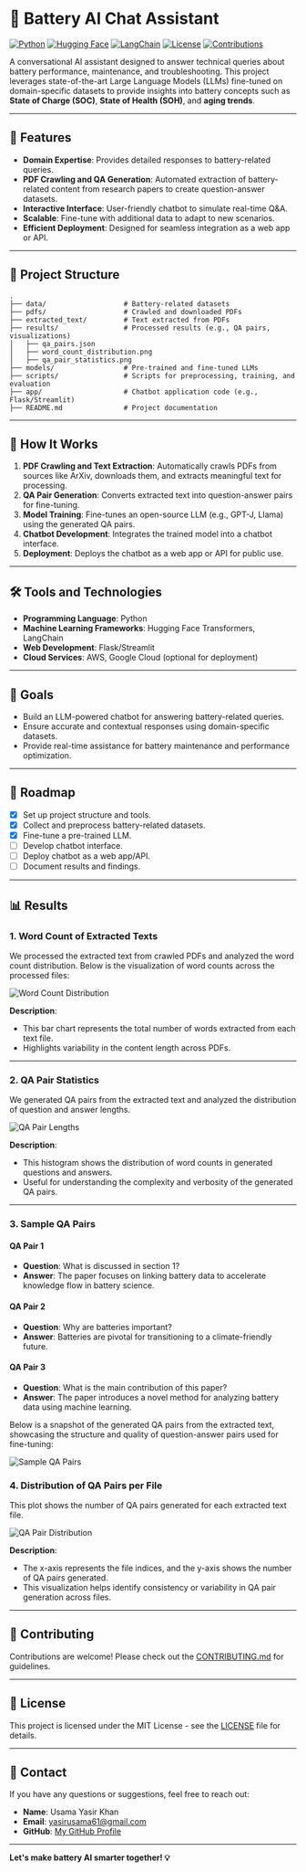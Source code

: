 # 🔋 Battery AI Chat Assistant

[![Python](https://img.shields.io/badge/Python-3.8%2B-blue?logo=python&logoColor=white)](https://www.python.org/)
[![Hugging Face](https://img.shields.io/badge/🤗-Hugging%20Face-yellow)](https://huggingface.co/)
[![LangChain](https://img.shields.io/badge/LangChain-Framework-orange)](https://langchain.com/)
[![License](https://img.shields.io/badge/License-MIT-green)](LICENSE)
[![Contributions](https://img.shields.io/badge/Contributions-Welcome-brightgreen)](CONTRIBUTING.md)

A conversational AI assistant designed to answer technical queries about battery performance, maintenance, and troubleshooting. This project leverages state-of-the-art Large Language Models (LLMs) fine-tuned on domain-specific datasets to provide insights into battery concepts such as **State of Charge (SOC)**, **State of Health (SOH)**, and **aging trends**.

---

## 🚀 Features

- **Domain Expertise**: Provides detailed responses to battery-related queries.
- **PDF Crawling and QA Generation**: Automated extraction of battery-related content from research papers to create question-answer datasets.
- **Interactive Interface**: User-friendly chatbot to simulate real-time Q&A.
- **Scalable**: Fine-tune with additional data to adapt to new scenarios.
- **Efficient Deployment**: Designed for seamless integration as a web app or API.

---

## 📂 Project Structure

```plaintext
.
├── data/                   # Battery-related datasets
├── pdfs/                   # Crawled and downloaded PDFs
├── extracted_text/         # Text extracted from PDFs
├── results/                # Processed results (e.g., QA pairs, visualizations)
│   ├── qa_pairs.json
│   ├── word_count_distribution.png
│   ├── qa_pair_statistics.png
├── models/                 # Pre-trained and fine-tuned LLMs
├── scripts/                # Scripts for preprocessing, training, and evaluation
├── app/                    # Chatbot application code (e.g., Flask/Streamlit)
├── README.md               # Project documentation
```

---

## 📜 How It Works

1. **PDF Crawling and Text Extraction**: Automatically crawls PDFs from sources like ArXiv, downloads them, and extracts meaningful text for processing.
2. **QA Pair Generation**: Converts extracted text into question-answer pairs for fine-tuning.
3. **Model Training**: Fine-tunes an open-source LLM (e.g., GPT-J, Llama) using the generated QA pairs.
4. **Chatbot Development**: Integrates the trained model into a chatbot interface.
5. **Deployment**: Deploys the chatbot as a web app or API for public use.

---

## 🛠️ Tools and Technologies

- **Programming Language**: Python
- **Machine Learning Frameworks**: Hugging Face Transformers, LangChain
- **Web Development**: Flask/Streamlit
- **Cloud Services**: AWS, Google Cloud (optional for deployment)

---

## 🌟 Goals

- Build an LLM-powered chatbot for answering battery-related queries.
- Ensure accurate and contextual responses using domain-specific datasets.
- Provide real-time assistance for battery maintenance and performance optimization.

---

## 🚧 Roadmap

- [x] Set up project structure and tools.
- [x] Collect and preprocess battery-related datasets.
- [x] Fine-tune a pre-trained LLM.
- [ ] Develop chatbot interface.
- [ ] Deploy chatbot as a web app/API.
- [ ] Document results and findings.

---

## 📊 Results

### 1. Word Count of Extracted Texts
We processed the extracted text from crawled PDFs and analyzed the word count distribution. Below is the visualization of word counts across the processed files:

![Word Count Distribution](results/word_count_distribution.png)

**Description**:
- This bar chart represents the total number of words extracted from each text file.
- Highlights variability in the content length across PDFs.

---

### 2. QA Pair Statistics
We generated QA pairs from the extracted text and analyzed the distribution of question and answer lengths.

![QA Pair Lengths](results/qa_pair_statistics.png)

**Description**:
- This histogram shows the distribution of word counts in generated questions and answers.
- Useful for understanding the complexity and verbosity of the generated QA pairs.

---

### 3. Sample QA Pairs

#### QA Pair 1
- **Question**: What is discussed in section 1?
- **Answer**: The paper focuses on linking battery data to accelerate knowledge flow in battery science.

#### QA Pair 2
- **Question**: Why are batteries important?
- **Answer**: Batteries are pivotal for transitioning to a climate-friendly future.

#### QA Pair 3
- **Question**: What is the main contribution of this paper?
- **Answer**: The paper introduces a novel method for analyzing battery data using machine learning.

Below is a snapshot of the generated QA pairs from the extracted text, showcasing the structure and quality of question-answer pairs used for fine-tuning:

![Sample QA Pairs](results/qa_pairs_screenshot.png)

### 4. Distribution of QA Pairs per File

This plot shows the number of QA pairs generated for each extracted text file.

![QA Pair Distribution](results/qa_pair_distribution.png)

**Description**:
- The x-axis represents the file indices, and the y-axis shows the number of QA pairs generated.
- This visualization helps identify consistency or variability in QA pair generation across files.

---

## 🤝 Contributing

Contributions are welcome! Please check out the [CONTRIBUTING.md](CONTRIBUTING.md) for guidelines.

---

## 📄 License

This project is licensed under the MIT License - see the [LICENSE](LICENSE) file for details.

---

## 📧 Contact

If you have any questions or suggestions, feel free to reach out:

- **Name**: Usama Yasir Khan
- **Email**: yasirusama61@gmail.com
- **GitHub**: [My GitHub Profile](https://github.com/yasirusama61)

---

**Let's make battery AI smarter together! 💡**

